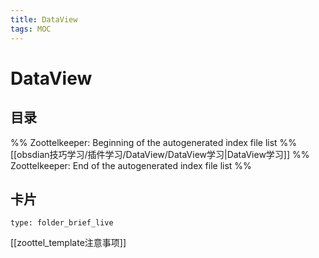 ```yaml
---
title: DataView
tags: MOC
---
```

# DataView

## 目录



%% Zoottelkeeper: Beginning of the autogenerated index file list  %%
 [[obsdian技巧学习/插件学习/DataView/DataView学习|DataView学习]]
%% Zoottelkeeper: End of the autogenerated index file list  %%












## 卡片

```ccard
type: folder_brief_live
```




















[[zoottel_template注意事项]]